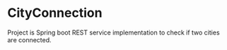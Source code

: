 # CityConnection
Project is Spring boot REST service implementation to check if two cities are connected.
